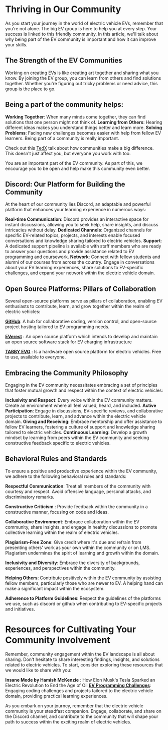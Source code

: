 # Thriving in Our Community

As you start your journey in the world of electric vehicle EVs, remember that you're not alone. The big EV group is here to help you at every step. Your success is linked to this friendly community. In this article, we'll talk about why being part of the EV community is important and how it can improve your skills.

## The Strength of the EV Communities
Working on creating EVs is like creating art together and sharing what you know. By joining the EV group, you can learn from others and find solutions together. Whether you're figuring out tricky problems or need advice, this group is the place to go.

## Being a part of the community helps:

**Working Together**: When many minds come together, they can find solutions that one person might not think of.
**Learning from Others**: Hearing different ideas makes you understand things better and learn more.
**Solving Problems**: Facing new challenges becomes easier with help from fellow EV learners.
Being part of a community is really important. 

Check out this [TedX](https://www.youtube.com/watch?v=7yNl-AsQRRw) talk about how communities make a big difference. This doesn't just affect you, but everyone you work with too.

You are an important part of the EV community. As part of this, we encourage you to be open and help make this community even better.
## Discord: Our Platform for Building the Community
At the heart of our community lies Discord, an adaptable and powerful platform that enhances your learning experience in numerous ways:

**Real-time Communication**: Discord provides an interactive space for instant discussions, allowing you to seek help, share insights, and discuss intricacies without delay.
**Dedicated Channels**: Organized channels for specific EV-related topics, projects, and interests enable focused conversations and knowledge sharing tailored to electric vehicles.
**Support**: A dedicated support pipeline is available with staff members who are ready to answer your questions and provide assistance related to EV programming and coursework.
**Network**: Connect with fellow students and alumni of our courses from across the country. Engage in conversations about your EV learning experiences, share solutions to EV-specific challenges, and expand your network within the electric vehicle domain.

## Open Source Platforms: Pillars of Collaboration 

Several open-source platforms serve as pillars of collaboration, enabling EV enthusiasts to contribute, learn, and grow together within the realm of electric vehicles:


**[GitHub](https://github.com/)**: A hub for collaborative coding, version control, and open-source project hosting tailored to EV programming needs.

**[EVerest](https://lfenergy.org/projects/everest/)** : An open source platform which intends to develop and maintain an open source software stack for EV charging infrastructure

**[TABBY EVO](https://www.openmotors.co/evplatform/)** : Is a hardware open source platform for electric vehicles. Free to use, available to everyone.
## Embracing the Community Philosophy
Engaging in the EV community necessitates embracing a set of principles that foster mutual growth and respect within the context of electric vehicles:

**Inclusivity and Respect**: Every voice within the EV community matters. Create an environment where all feel valued, heard, and included.
**Active Participation**: Engage in discussions, EV-specific reviews, and collaborative projects to contribute, learn, and advance within the electric vehicle domain.
**Giving and Receiving**: Embrace mentorship and offer assistance to fellow EV learners, fostering a culture of support and knowledge sharing tailored to electric vehicles.
**Continuous Learning**: Develop a growth mindset by learning from peers within the EV community and seeking constructive feedback specific to electric vehicles.
## Behavioral Rules and Standards 
To ensure a positive and productive experience within the EV community, we adhere to the following behavioral rules and standards:

**Respectful Communication**: Treat all members of the community with courtesy and respect. Avoid offensive language, personal attacks, and discriminatory remarks.

**Constructive Criticism** : Provide feedback within the community in a constructive manner, focusing on code and ideas.

**Collaborative Environment**: Embrace collaboration within the EV community, share insights, and engage in healthy discussions to promote collective learning within the realm of electric vehicles.

**Plagiarism-Free Zone**: Give credit where it's due and refrain from presenting others' work as your own within the community or on LMS. Plagiarism undermines the spirit of learning and growth within the domain.

**Inclusivity and Diversity**: Embrace the diversity of backgrounds, experiences, and perspectives within the community.

**Helping Others**: Contribute positively within the EV community by assisting fellow members, particularly those who are newer to EV. A helping hand can make a significant impact within the ecosystem.

**Adherence to Platform Guidelines**: Respect the guidelines of the platforms we use, such as discord or github when contributing to EV-specific projects and initiatives.

# Resources for Cultivating Your Community Involvement

Remember, community engagement within the EV landscape is all about sharing. Don't hesitate to share interesting findings, insights, and solutions related to electric vehicles. To start, consider exploring these resources that we would like to share with you:

**Insane Mode by Hamish McKenzie** : How Elon Musk's Tesla Sparked an Electric Revolution to End the Age of Oil 
**[EV Programming Challenges](https://www.synopsys.com/blogs/chip-design/top-5-electric-vehicle-design-challenges.html#:~:text=One%20of%20the%20top%20challenges,and%20mass%20of%20the%20pack.)**: Engaging coding challenges and projects tailored to the electric vehicle domain, providing practical learning experiences.

As you embark on your journey, remember that the electric vehicle community is your steadfast companion. Engage, collaborate, and share on the Discord channel, and contribute to the community that will shape your path to success within the exciting realm of electric vehicles.
